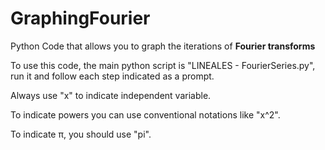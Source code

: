 <h1>GraphingFourier</h1>
Python Code that allows you to  graph the iterations of <b>Fourier transforms</b>


To use this code, the main python script is "LINEALES - FourierSeries.py", run it and follow each step indicated as a prompt. 

Always use "x" to indicate independent variable.

To indicate powers you can use conventional notations like "x^2".

To indicate π, you should use "pi".
